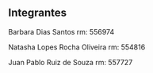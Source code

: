 ## Integrantes

Barbara Dias Santos rm: 556974

Natasha Lopes Rocha Oliveira rm: 554816

Juan Pablo Ruiz de Souza rm: 557727

